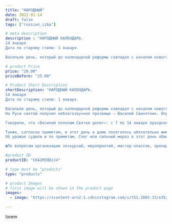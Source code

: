 ```yaml
---
title: "НАРОДНЫЙ"
date: 2021-01-14
draft: false
tags: ["russian_izba"]

# meta description
description : "НАРОДНЫЙ КАЛЕНДАРЬ.
14 января
Дата по старому стилю: 1 января.

Васильев день, который до календарной реформы совпадал с началом нового года, отмечался в честь "

# product Price
price: "20.00"
priceBefore: "25.00"

# Product Short Description
shortDescription: "НАРОДНЫЙ КАЛЕНДАРЬ.
14 января
Дата по старому стилю: 1 января.

Васильев день, который до календарной реформы совпадал с началом нового года, отмечался в честь Василия Великого, известного также как Василий Кесарийский. Этот святитель в 4 веке был архиепископом Кесарии Каппадокийской и прославился как богослов, автор множества проповедей и создатель идеи иконостаса.
На Руси святой получил неблагозвучное прозвище — Василий Свинятник. Впрочем, под этим именем не подразумевалось ничего дурного. Дело в том, что в народе Василий считался покровителем свиней, а на Новый год прежде всегда готовили блюда из свинины — жареного поросенка, вареные окорока и другие. В этот день крестьяне даже колядовать ходили со специальными присказками, прося под окнами: «Свинку да боровка выдай для Васильева вечерка»; «Кишку да ножки в верхнее окошко».

Говорили, что «Василий пополам Святки делит»: с 7 по 14 января праздновались «святые вечера», а с 14 по 19 — «страшные». В этот день девушки особенно рьяно гадали о замужестве.

Также, согласно приметам, в этот день в доме полагалось обязательно иметь денежный запас; в долг же не давали — чтобы не «отдать» свой достаток. Еще один обряд — засевание зерен — должен был способствовать урожайности; дети рассыпали зерна на пол, а старшая женщина в доме собирала их и хранила до посева.
Об урожае судили и по приметам. Снег или сильный мороз в этот день обещали плодородный год. Ясное звездное небо сулило урожай гороха и ягод, а вьюга — хороший сбор орехов.

☎По вопросам организации экскурсий, мероприятий, мастер-классов, аренды экспонатов и костюмов звоните по номеру: 8 965 535 00 95"

#product ID
productID: "CKA1MIQDzJ4"

# type must be "products"
type: "products"

# product Images
# first image will be shown in the product page
images:
  - image: "https://scontent-arn2-1.cdninstagram.com/v/t51.2885-15/e35/137665937_1555850521271853_1165419656449423219_n.jpg?_nc_ht=scontent-arn2-1.cdninstagram.com&_nc_cat=109&_nc_ohc=XtkGDct2KygAX-qZLyQ&tp=1&oh=5846ecfb5a51a9fab06b150b49d75e12&oe=6051EB54&ig_cache_key=MjQ4NjIyMDkyNDI2NjY4OTE0NA%3D%3D.2"

---
```

lorem
